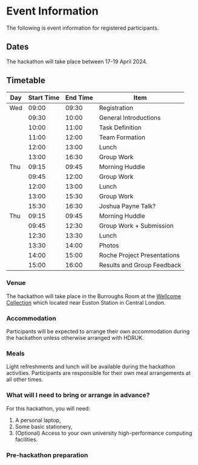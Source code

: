 # Event Information

The following is event information for registered participants.

## Dates

The hackathon will take place between 17-19 April 2024. 

## Timetable

|Day|Start Time|End Time|Item|
|---|----------|--------|----|
|Wed|09:00|09:30|Registration|
|      |09:30|10:00|General Introductions|
|      |10:00|11:00|Task Definition|
|      |11:00|12:00|Team Formation|
|      |12:00|13:00|Lunch|
|      |13:00|16:30|Group Work|
|Thu|09:15|09:45|Morning Huddle|
||09:45|12:00|Group Work|
|      |12:00|13:00|Lunch|
|      |13:00|15:30|Group Work|
|      |15:30|16:30|Joshua Payne Talk?|
|Thu|09:15|09:45|Morning Huddle|
||09:45|12:30|Group Work + Submission|
|      |12:30|13:30|Lunch|
|      |13:30|14:00|Photos|
|      |14:00|15:00|Roche Project Presentations|
|      |15:00|16:00|Results and Group Feedback|


### Venue

The hackathon will take place in the Burroughs Room at the [Wellcome Collection](https://wellcomecollection.org/) which located near Euston Station in Central London.

### Accommodation

Participants will be expected to arrange their own accommodation during the hackathon unless otherwise arranged with HDRUK.

### Meals

Light refreshments and lunch will be available during the hackathon activities. Participants are responsible for their own meal arrangements at all other times.

### What will I need to bring or arrange in advance?

For this hackathon, you will need:

1. A personal laptop,
2. Some basic stationery,
3. (Optional) Access to your own university high-performance computing facilities.

### Pre-hackathon preparation

